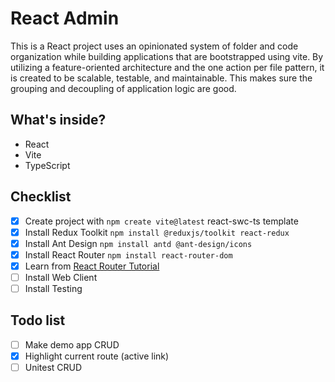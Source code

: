 # React Admin

This is a React project uses an opinionated system of folder and code organization while building applications that are bootstrapped using vite. By utilizing a feature-oriented architecture and the one action per file pattern, it is created to be scalable, testable, and maintainable. This makes sure the grouping and decoupling of application logic are good.

## What's inside?

- React
- Vite
- TypeScript

## Checklist

- [x] Create project with `npm create vite@latest` react-swc-ts template
- [x] Install Redux Toolkit `npm install @reduxjs/toolkit react-redux`
- [x] Install Ant Design `npm install antd @ant-design/icons`
- [x] Install React Router `npm install react-router-dom`
- [x] Learn from [React Router Tutorial](https://reactrouter.com/en/main/start/tutorial)
- [ ] Install Web Client
- [ ] Install Testing

## Todo list
- [ ] Make demo app CRUD
- [x] Highlight current route (active link)
- [ ] Unitest CRUD